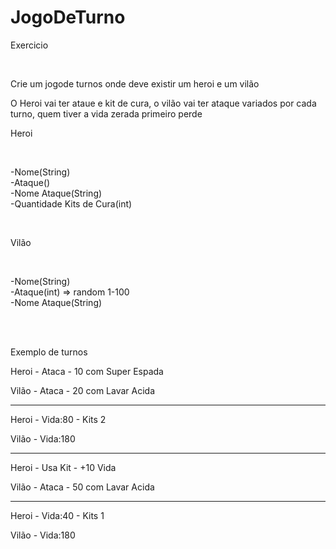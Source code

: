 # JogoDeTurno

Exercicio 

<br>

Crie um jogode turnos onde deve existir um heroi e um vilão

O Heroi vai ter ataue e kit de cura, o vilão vai ter ataque variados por cada turno, quem tiver a vida zerada primeiro perde

Heroi

<br>

-Nome(String)<br>
-Ataque()<br>
-Nome Ataque(String)<br>
-Quantidade Kits de Cura(int)<br>

<br>

Vilão

<br>

-Nome(String)<br>
-Ataque(int) => random 1-100<br>
-Nome Ataque(String)<br>

<br><br>

Exemplo de turnos<br>

Heroi - Ataca - 10 com Super Espada

Vilão - Ataca - 20 com Lavar Acida

****************************************

Heroi - Vida:80 - Kits 2

Vilão - Vida:180

****************************************

Heroi - Usa Kit - +10 Vida

Vilão - Ataca - 50 com Lavar Acida

****************************************

Heroi - Vida:40 - Kits 1

Vilão - Vida:180
